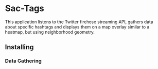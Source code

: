 # Sac-Tags

This application listens to the Twitter firehose streaming API, gathers data about specific hashtags and displays them on a map overlay similar to a heatmap, but using neighborhood geometry.

## Installing

### Data Gathering

